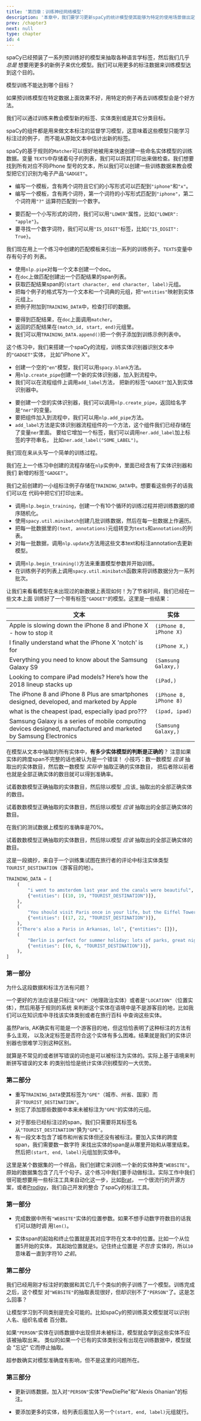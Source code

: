 ```yaml
---
title: '第四章：训练神经网络模型'
description: '本章中，我们要学习更新spaCy的统计模型使其能够为特定的使用场景做出定制化。一个例子是我们想要在网络上的评论中抽取一种新的实体。我们将会学到如何从头编码自己的模型训练流程，了解模型训练的基本工作原理，以及一些技巧使得我们自己的定制化自然语言处理项目能够更加成功。'
prev: /chapter3
next: null
type: chapter
id: 4
---
```


<exercise id="1" title="训练和更新模型" type="slides,video">

<slides source="chapter4_01_training-updating-models" start="35:02" end="38:495">
</slides>

</exercise>

<exercise id="2" title="模型训练的目的">

spaCy已经预装了一系列预训练好的模型来抽取各种语言学标签，然后我们几乎 _总是_ 
想要用更多的新例子来优化模型。我们可以用更多的标注数据来训练模型达到这个目的。

模型训练不能达到哪个目标？

<choice>

<opt text="改进特定数据上面的准确度。">

如果预训练模型在特定数据上面效果不好，用特定的例子再去训练模型会是个好方法。

</opt>

<opt text="学习新的分类目标。">

我们可以通过训练来教会模型新的标签、实体类别或是其它分类目标。

</opt>

<opt text="在未标注数据中做模式发现。" correct="true">

spaCy的组件都是用来做文本标注的监督学习模型，这意味着这些模型只能学习标注过的例子，
而不能从原始文本中估计出新的标签。

</opt>

</choice>

</exercise>

<exercise id="3" title="创建训练数据(1)">

spaCy的基于规则的`Matcher`可以很好地被用来快速创建一些命名实体模型的训练数据。变量
`TEXTS`中存储着句子的列表，我们可以将其打印出来做检查。我们想要找到所有对应不同iPhone
型号的文本，所以我们可以创建一些训练数据来教会模型把它们识别为电子产品`"GADGET"`。

- 编写一个模板，含有两个词符且它们的小写形式可以匹配到`"iphone"`和`"x"`。
- 编写一个模板，含有两个词符，第一个词符的小写形式匹配到`"iphone"`，第二个词符用`"?"`
  运算符匹配到一个数字。

<codeblock id="04_03">

- 要匹配一个小写形式的词符，我们可以用`"LOWER"`属性，比如`{"LOWER": "apple"}`。
- 要寻找一个数字词符，我们可以用`"IS_DIGIT"`标签，比如`{"IS_DIGIT": True}`。

</codeblock>

</exercise>

<exercise id="4" title="创建训练数据(2)">

我们现在用上一个练习中创建的匹配模板来引出一系列的训练例子。`TEXTS`变量中存有句子的
列表。

- 使用`nlp.pipe`对每一个文本创建一个doc。
- 在`doc`上做匹配创建出一个匹配结果的span列表。
- 获取匹配结果span的`(start character, end character, label)`元组。
- 把每个例子的格式写为一个文本和一个词典的元组，把`"entities"`映射到实体元组上。
- 把例子附加到`TRAINING_DATA`中，检查打印的数据。

<codeblock id="04_04">

- 要得到匹配结果，在`doc`上面调用`matcher`。
- 返回的匹配结果在`(match_id, start, end)`元组里。
- 我们可以用`TRAINING_DATA.append()`把一个例子添加到训练示例列表中。

</codeblock>

</exercise>

<exercise id="5" title="模型训练过程" type="slides,video">

<slides source="chapter4_02_training-loop" start="39:00" end="42:25">
</slides>

</exercise>

<exercise id="6" title="设置流程">

这个练习中，我们来搭建一个spaCy的流程，训练实体识别器识别文本中的`"GADGET"`实体，
比如"iPhone X"。

- 创建一个空的`"en"`模型，我们可以用`spacy.blank`方法。
- 用`nlp.create_pipe`创建一个新的实体识别器，加入到流程中。
- 我们可以在流程组件上调用`add_label`方法， 把新的标签`"GADGET"`加入到实体识别器中。

<codeblock id="04_06">

- 要创建一个空的实体识别器，我们可以调用`nlp.create_pipe`，返回给名字是`"ner"`的变量。
- 要把组件加入到流程中，我们可以用`nlp.add_pipe`方法。
- `add_label`方法是实体识别器流程组件的一个方法，这个组件我们已经存储在了变量`ner`里面。
  要给它增加一个标签，我们可以调用`ner.add_label`加上标签的字符串名，
  比如`ner.add_label("SOME_LABEL")`。

</codeblock>

</exercise>

<exercise id="7" title="搭建训练过程">

我们现在来从头写一个简单的训练过程。

我们在上一个练习中创建的流程存储在`nlp`实例中，里面已经含有了实体识别器和我们
新增的标签`"GADGET"`。

我们之前创建的一小组标注例子存储在`TRAINING_DATA`中。想要看这些例子的话我们可以在
代码中把它们打印出来。

- 调用`nlp.begin_training`，创建一个有10个循环的训练过程并把训练数据的顺序随机化。
- 使用`spacy.util.minibatch`创建几批训练数据，然后在每一批数据上作遍历。
- 把每一批数据里的`(text, annotations)`元组转变为`texts`和`annotations`的列表。
- 对每一批数据，调用`nlp.update`方法用这些文本text和标注annotation去更新模型。

<codeblock id="04_07">

- 调用`nlp.begin_training()`方法来重置模型参数并开始训练。
- 在训练例子的列表上调用`spacy.util.minibatch`函数来将训练数据分为一系列批次。

</codeblock>

</exercise>

<exercise id="8" title="检测模型">

让我们来看看模型在未出现过的新数据上表现如何！为了节省时间，我们已经在一些文本上面
训练好了一个带有标签`"GADGET"`的模型。这里是一些结果：


| 文本                                                                                                              | 实体              |
| ----------------------------------------------------------------------------------------------------------------- | ---------------------- |
| Apple is slowing down the iPhone 8 and iPhone X - how to stop it                                                  | `(iPhone 8, iPhone X)` |
| I finally understand what the iPhone X 'notch' is for                                                             | `(iPhone X,)`          |
| Everything you need to know about the Samsung Galaxy S9                                                           | `(Samsung Galaxy,)`    |
| Looking to compare iPad models? Here’s how the 2018 lineup stacks up                                              | `(iPad,)`              |
| The iPhone 8 and iPhone 8 Plus are smartphones designed, developed, and marketed by Apple                         | `(iPhone 8, iPhone 8)` |
| what is the cheapest ipad, especially ipad pro???                                                                 | `(ipad, ipad)`         |
| Samsung Galaxy is a series of mobile computing devices designed, manufactured and marketed by Samsung Electronics | `(Samsung Galaxy,)`    |

在模型从文本中抽取的所有实体中，**有多少实体模型的判断是正确的**？
注意如果实体的跨度span不完整的话也被认为是一个错误！
小技巧：数一数模型 _应该_ 抽取出的实体数目，然后数一数模型 _实际中_ 抽取正确的实体数目，
把后者除以前者也就是全部正确实体的数目就可以得到准确率。

<choice>

<opt text="45%">
试着数数模型正确抽取的实体数目，然后除以模型 _应该_ 抽取出的全部正确实体的数目。

</opt>

<opt text="60%">

试着数数模型正确抽取的实体数目，然后除以模型 _应该_ 抽取出的全部正确实体的数目。

</opt>

<opt text="70%" correct="true">

在我们的测试数据上模型的准确率是70%。

</opt>

<opt text="90%">

试着数数模型正确抽取的实体数目，然后除以模型 _应该_ 抽取出的全部正确实体的数目。

</opt>

</choice>

</exercise>

<exercise id="9" title="模型训练最佳实践" type="slides,video">

<slides source="chapter4_03_training-best-practices" start="42:36" end="44:55">
</slides>

</exercise>

<exercise id="10" title="好数据vs烂数据">

这是一段摘抄，来自于一个训练集试图在旅行者的评论中标注实体类型
`TOURIST_DESTINATION`（游客目的地）。

```python
TRAINING_DATA = [
    (
        "i went to amsterdem last year and the canals were beautiful",
        {"entities": [(10, 19, "TOURIST_DESTINATION")]},
    ),
    (
        "You should visit Paris once in your life, but the Eiffel Tower is kinda boring",
        {"entities": [(17, 22, "TOURIST_DESTINATION")]},
    ),
    ("There's also a Paris in Arkansas, lol", {"entities": []}),
    (
        "Berlin is perfect for summer holiday: lots of parks, great nightlife, cheap beer!",
        {"entities": [(0, 6, "TOURIST_DESTINATION")]},
    ),
]
```

### 第一部分

为什么这段数据和标注方法有问题？

<choice>

<opt text="一个地方是不是游客目的地是一个主观看法而不是客观绝对的，所以实体识别器很难学习到。" correct="true">

一个更好的方法应该是只标注`"GPE"`（地理政治实体）或者是`"LOCATION"`（位置实体），然后用基于规则的系统
来判断这个实体在语境中是不是游客目的地，比如我们可以在知识库中寻找该实体类别或者在旅行百科
中查询这些实体。

</opt>

<opt text="Paris（巴黎）为了保持一致也应该被标注为游客目的地，不然扰乱模型的判断。">

虽然Paris, AK确实有可能是一个游客目的地，但这恰恰表明了这种标注的方法有多么主观，
以及决定标签是否符合这个实体有多么困难。结果就是我们的实体识别器也很难学习到这种区别。

</opt>

<opt text="像拼写错误的'amsterdem'这种非常罕见的词库以外的词就不应该被标注为实体。">

就算是不常见的或者拼写错误的词也是可以被标注为实体的。实际上基于语境来判断拼写错误的文本
的类别恰恰是统计实体识别模型的一大优势。

</opt>

</choice>

### 第二部分

- 重写`TRAINING_DATA`使其标签为`"GPE"`（城市、州省、国家）而非`"TOURIST_DESTINATION"`。
- 别忘了添加那些数据中本来未被标注为`"GPE"`的实体的元组。

<codeblock id="04_10">

- 对于那些已经标注过的span，我们只需要将其标签名从`"TOURIST_DESTINATION"`换为`"GPE"`。
- 有一段文本包含了城市和州省实体但还没有被标注。要加入实体的跨度span，我们需要数一数字符
  来找出实体的span是从哪里开始和从哪里结束。然后把`(start, end, label)`元组加到实体中。

</codeblock>

</exercise>

<exercise id="11" title="训练多个标签">

这里是某个数据集的一个样品，我们创建它来训练一个新的实体种类`"WEBSITE"`。
原始的数据集包含了几千个句子。这个练习中我们要手动做标注。实际工作中我们
很可能想要用一些标注工具来自动化这一步，比如[Brat](http://brat.nlplab.org/)，
一个很流行的开源方案，或者[Prodigy](https://prodi.gy)，我们自己开发的整合
了spaCy的标注工具。

### 第一部分

- 完成数据中所有`"WEBSITE"`实体的位置参数。如果不想手动数字符数目的话我们可以随时调
用`len()`。

<codeblock id="04_11_01">

- 实体span的起始和终止位置就是其对应字符在文本中的位置。比如一个从位置5开始的实体，
  其起始位置就是`5`。记住终止位置是 _不包含_ 实体的，所以`10`意味着一直到字符10
  _之前_。

</codeblock>

### 第二部分

我们已经用刚才标注好的数据和其它几千个类似的例子训练了一个模型。训练完成之后，这个模型
对`"WEBSITE"`的抽取表现很好，但却识别不了`"PERSON"`了。这是怎么回事？

<choice>

<opt text='对模型来说很难学习到如<code>"PERSON"</code>和<code>"WEBSITE"</code>这样不同的类别。'>

让模型学习到不同类别是完全可能的。比如spaCy的预训练英文模型就可以识别人名、组织名或者
百分数。

</opt>

<opt text='训练数据中没有任何<code>"PERSON"</code>的例子了，所以模型学习到这个标签本身是错误的。' correct="true">

如果`"PERSON"`实体在训练数据中出现但并未被标注，模型就会学到这些实体不应该被抽取出来。
类似的如果一个已有的实体类别没有出现在训练数据中，模型就会 \"忘记\" 它而停止抽取。

</opt>

<opt text="我们需要返回模型超参数来让两种实体类别都被识别出来。">

超参数确实对模型准确度有影响，但不是这里的问题所在。

</opt>

</choice>

### 第三部分

- 更新训练数据，加入对`"PERSON"`实体"PewDiePie"和"Alexis Ohanian"的标注。

<codeblock id="04_11_02">

- 要添加更多的实体，给列表后面加入另一个`(start, end, label)`元组就行。

</codeblock>

</exercise>

<exercise id="12" title="总结" type="slides,video">

<slides source="chapter4_04_wrapping-up" start="45:01" end="47:195">
</slides>

</exercise>
